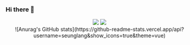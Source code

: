 ### Hi there 👋

<div align=center> 
<img src="https://img.shields.io/badge/Android-3DDC84?style=flat-square&logo=Android&logoColor=white"/>
<a href="mailto:seungwon987@gmail.com"><img src="https://img.shields.io/badge/seungwon987@gmail.com-F14228?style=flat-square&logo=Gmail&logoColor=white&link=mailto:seungwon987@gmail.com"/></a>
</div>
<div align=center> 
![Anurag's GitHub stats](https://github-readme-stats.vercel.app/api?username=seunglang&show_icons=true&theme=vue)
 </div>
  
  
  
<!--
**seunglang/seunglang** is a ✨ _special_ ✨ repository because its `README.md` (this file) appears on your GitHub profile.

Here are some ideas to get you started:

- 🔭 I’m currently working on ...
- 🌱 I’m currently learning ...
- 👯 I’m looking to collaborate on ...
- 🤔 I’m looking for help with ...
- 💬 Ask me about ...
- 📫 How to reach me: ...
- 😄 Pronouns: ...
- ⚡ Fun fact: ...
-->
